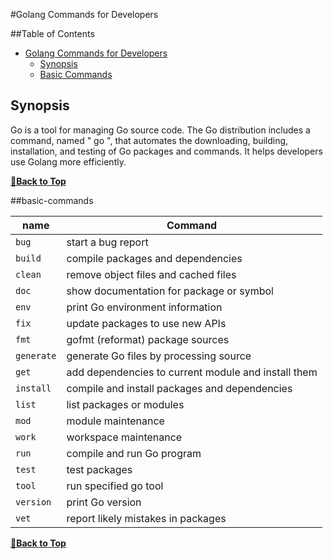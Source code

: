 #Golang Commands for Developers

##Table of Contents

- [Golang Commands for Developers](#golang-commands-for-developers)
  - [Synopsis](#synopsis)
  - [Basic Commands](#basic-commands)

## Synopsis

Go is a tool for managing Go source code. The Go distribution includes a command, named " go ", that automates the downloading, building, installation, and testing of Go packages and commands. It helps developers use Golang more efficiently.

**[🔼Back to Top](#table-of-contents)**

##basic-commands

| name         | Command                                             |
|--------------|-----------------------------------------------------|
|`bug`         | start a bug report                                  |
|`build`       | compile packages and dependencies                   |
|`clean`       | remove object files and cached files                |
|`doc`         | show documentation for package or symbol            |
|`env`         | print Go environment information                    |
|`fix`         | update packages to use new APIs                     |
|`fmt`         | gofmt (reformat) package sources                    |
|`generate`    | generate Go files by processing source              |
|`get`         | add dependencies to current module and install them |
|`install`     | compile and install packages and dependencies       |
|`list`        | list packages or modules                            |
|`mod`         | module maintenance                                  |
|`work`        | workspace maintenance                               |
|`run`         | compile and run Go program                          |
|`test`        | test packages                                       |
|`tool`        | run specified go tool                               |
|`version`     | print Go version                                    |
|`vet`         | report likely mistakes in packages                  |

**[🔼Back to Top](#table-of-contents)**
